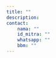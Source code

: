 ```yaml
---
title: ""
description:
contact:
    nama: ""
    id_mitra: ""
    whatsapp: ""
    bbm: ""
---
```

